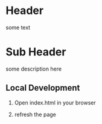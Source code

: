 # Header
some text

# Sub Header

some description here

## Local Development

1. Open index.html in your browser

2. refresh the page 